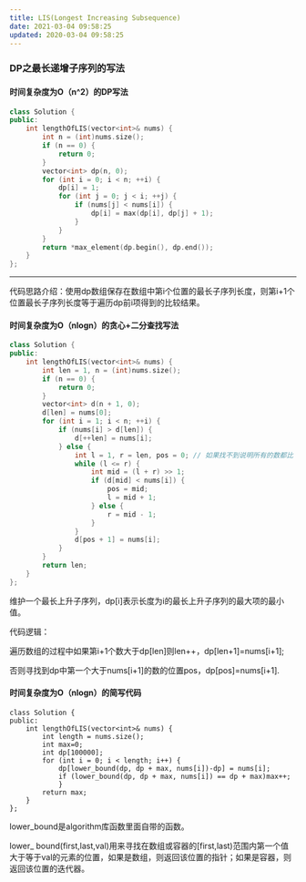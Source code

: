 ```yaml
---
title: LIS(Longest Increasing Subsequence)
date: 2021-03-04 09:58:25
updated: 2020-03-04 09:58:25
---
```


### DP之最长递增子序列的写法

#### 时间复杂度为O（n^2）的DP写法

```c++
class Solution {
public:
    int lengthOfLIS(vector<int>& nums) {
        int n = (int)nums.size();
        if (n == 0) {
            return 0;
        }
        vector<int> dp(n, 0);
        for (int i = 0; i < n; ++i) {
            dp[i] = 1;
            for (int j = 0; j < i; ++j) {
                if (nums[j] < nums[i]) {
                    dp[i] = max(dp[i], dp[j] + 1);
                }
            }
        }
        return *max_element(dp.begin(), dp.end());
    }
};
```

------

代码思路介绍：使用dp数组保存在数组中第i个位置的最长子序列长度，则第i+1个位置最长子序列长度等于遍历dp前i项得到的比较结果。

#### 时间复杂度为O（nlogn）的贪心+二分查找写法

```c++
class Solution {
public:
    int lengthOfLIS(vector<int>& nums) {
        int len = 1, n = (int)nums.size();
        if (n == 0) {
            return 0;
        }
        vector<int> d(n + 1, 0);
        d[len] = nums[0];
        for (int i = 1; i < n; ++i) {
            if (nums[i] > d[len]) {
                d[++len] = nums[i];
            } else {
                int l = 1, r = len, pos = 0; // 如果找不到说明所有的数都比 nums[i] 大，此时要更新 d[1]，所以这里将 pos 设为 0
                while (l <= r) {
                    int mid = (l + r) >> 1;
                    if (d[mid] < nums[i]) {
                        pos = mid;
                        l = mid + 1;
                    } else {
                        r = mid - 1;
                    }
                }
                d[pos + 1] = nums[i];
            }
        }
        return len;
    }
};
```

维护一个最长上升子序列，dp[i]表示长度为i的最长上升子序列的最大项的最小值。

代码逻辑：

遍历数组的过程中如果第i+1个数大于dp[len]则len++，dp[len+1]=nums[i+1];

否则寻找到dp中第一个大于nums[i+1]的数的位置pos，dp[pos]=nums[i+1].

#### 时间复杂度为O（nlogn）的简写代码

```
class Solution {
public:
	int lengthOfLIS(vector<int>& nums) {
		int length = nums.size();
		int max=0;
		int dp[100000];
		for (int i = 0; i < length; i++) {
			dp[lower_bound(dp, dp + max, nums[i])-dp] = nums[i];
			if (lower_bound(dp, dp + max, nums[i]) == dp + max)max++;
			}
		return max;
	}
};

```

lower_bound是algorithm库函数里面自带的函数。

lower_ bound(first,last,val)用来寻找在数组或容器的[first,last)范围内第一个值大于等于val的元素的位置，如果是数组，则返回该位置的指针；如果是容器，则返回该位置的迭代器。




